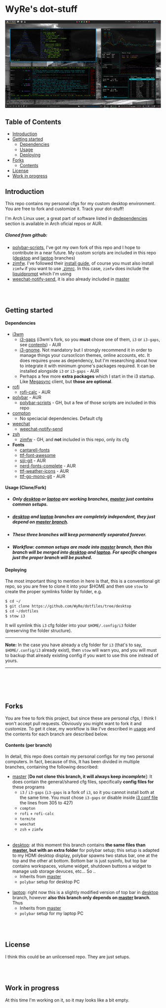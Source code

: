 # WyRe's dot-stuff

![](https://github.com/WyRe/dotfiles/blob/master/screenshots/Screenshot_2019-03-02_22-43-23.png)

## Table of Contents
- [Introduction](#introduction)
- [Getting started](#getting-started)
  - [Dependencies](#dependencies)
  - [Usage](#usage)
  - [Deploying](#deploying)
- [Forks](#forks)
  - [Contents](#contents)
- [License](#license)
- [Work in progress](#wip)
## Introduction <a name="introduction"></a>
This repo contains my personal cfgs for my custom desktop environment. You are free to fork and customize it. Track your dot-stuff!

I'm Arch Linux user, a great part of software listed in [dedependencies](#dependencies) section is available in Arch oficial repos or AUR.
  ##### Cloned from github:
  - [polybar-scripts](https://github.com/x70b1), I've got my own fork of this repo and I hope to contribute in a near future. My custom scripts are included in this repo ([desktop](https://github.com/WyRe/dotfiles/tree/desktop/polybar/.config/polybar/polybar-scripts) and [laptop](https://github.com/WyRe/dotfiles/tree/laptop/polybar/.config/polybar/polybar-scripts) branches)
  - [zimfw](https://github.com/zimfw/zimfw). I've followed their [install guide](https://github.com/zimfw/zimfw#installation), of course you must also install `zimfw` if you want to use [.zimrc](https://github.com/WyRe/dotfiles/blob/master/zsh/.zimrc). In this case, `zimfw` does include the [liquidprompt](https://github.com/nojhan/liquidprompt) which I'm using
  - [weechat-notify-send](https://github.com/s3rvac/weechat-notify-send), it is also already included in [master](https://github.com/WyRe/dotfiles/tree/master/weechat/.weechat/python)
<br><br>
<br><br>
## Getting started <a name="getting-started"></a>
#### Dependencies <a name="dependencies"></a>
  - [i3wm](https://github.com/i3/i3)
    - [i3-gaps](https://github.com/Airblader/i3) (i3wm's fork, so you **must** chose one of them, `i3` or `i3-gaps`, see [contents](#contents)) - AUR
    - [i3-gnome](https://github.com/csxr). Not mandatory but I strongly recommend it in order to manage things your cursor/icon themes, online accounts, etc. It does requires `gnome` as dependency, but I'm researching about how to integrate it with minimum gnome's packages required. It can be installed alongside `i3` or `i3-gaps` - AUR
    - Perhaps a few more **extra packages** which I start in the i3 startup. Like [Megasync](https://github.com/meganz/MEGAsync) client, but **those are optional**.
  - [rofi](https://github.com/DaveDavenport/rofi)
    - [rofi-calc](https://github.com/svenstaro/rofi-calc) - AUR
  - [polybar](https://github.com/jaagr/polybar) - AUR
    - [polybar-scripts](https://github.com/x70b1) - GH, but a few of those scripts are included in this repo
  - [compton](https://github.com/chjj/compton)
    - No speciacial dependencies. Default cfg
  - [weechat](https://github.com/weechat/weechat)
    - [weechat-notify-send](https://github.com/s3rvac/weechat-notify-send)
  - [zsh](https://github.com/zsh-users/zsh)
    - [zimfw](https://github.com/zimfw/zimfw) - GH, and **not** included in this repo, only its cfg
  - **Fonts**
    - [cantarell-fonts](https://www.archlinux.org/packages/extra/any/cantarell-fonts/)
    - [ttf-font-awesome](https://www.archlinux.org/packages/community/any/ttf-font-awesome/)
    - [siji-git](https://aur.archlinux.org/packages/siji-git/) - AUR
    - [nerd-fonts-complete](https://aur.archlinux.org/packages/nerd-fonts-complete/) - AUR
    - [ttf-weather-icons](https://aur.archlinux.org/packages/ttf-weather-icons/) - AUR
    - [ttf-go-mono-git](https://aur.archlinux.org/packages/ttf-go-mono-git/) - AUR
#### Usage (Clone/Fork) <a name="usage"></a>
  - ##### Only [desktop](https://github.com/WyRe/dotfiles/tree/desktop) or [laptop](https://github.com/WyRe/dotfiles/tree/laptop) are _working_ branches, [master](https://github.com/WyRe/dotfiles/tree/master) just contains common setups.
  - ##### [desktop](https://github.com/WyRe/dotfiles/tree/desktop) and [laptop](https://github.com/WyRe/dotfiles/tree/laptop) branches are completely independent, they just depend on [master branch](https://github.com/WyRe/dotfiles/tree/master).
  - ##### These three branches will keep permanently separated forever.
  - ##### Workflow: common setups are made into [master](https://github.com/WyRe/dotfiles/tree/master) branch, then this branch will be merged into [desktop](https://github.com/WyRe/dotfiles/tree/desktop) and [laptop](https://github.com/WyRe/dotfiles/tree/laptop). For specific changes just the proper branch will be pushed.
#### Deploying <a name="deploying"></a>
The most important thing to mention in here is that, this is a conventional git repo, so you are free to clone it into your $HOME and then use `stow` to create the proper symlinks folder by folder, e.g.

```
$ cd ~/
$ git clone https://github.com/WyRe/dotfiles/tree/desktop
$ cd ~/dotfiles
$ stow i3
```

It will symlink this `i3` cfg folder into your `$HOME/.config/i3` folder (preserving the folder structure).
____
**Note:** In the case you have already a cfg folder for `i3` (that's to say, `$HOME/.config/i3` already exist), then `stow` will warn you, and you will must to backup that already existing config if you want to use this one instead of yours.
____
<br><br>
<br><br>
## Forks <a name="forks"></a>
You are free to fork this project, but since these are personal cfgs, I think I won't accept pull requests. Obviously you might want to fork it and customize. To get it clear, my workflow is like I've described in [usage](#usage) and the contents for each branch are described below.
#### Contents (per branch) <a name="contents"></a>
In detail, this repo does contain my personal configs for my two personal computers. In fact, because of this, It has been divided in multiple branches, containing the following described:
  - [master](https://github.com/WyRe/dotfiles/tree/master) [**Do not clone this branch, it will always keep _incomplete_**]: It does contain the general/shared cfg files, specifically **config files for** these programs
    - `i3` / `i3-gaps` (`i3-gaps` is a fork of `i3`, so it you cannot install both at the same time. You must chose `i3-gaps` or disable inside [i3 conf file](https://github.com/WyRe/dotfiles/blob/master/i3/.config/i3/config) the lines from 305 to 427)
    - `compton`
    - `rofi` + `rofi-calc`
    - `termite`
    - `weechat`
    - `zsh` + `zimfw`  
<br><br>
  - [desktop](https://github.com/WyRe/dotfiles/tree/desktop): at this moment this branch contains **the same files than [master](https://github.com/WyRe/dotfiles/tree/master), but with an extra folder** for polybar setup; this setup is adapted to my HDMI desktop display, polybar spawns two status bar, one at the top and the other at bottom. Bottom bar is just sysinfo, but top bar contains workspaces, volume widget, shutdown buttons a widget to manage usb storage devuces, etc... So ..
    - Inherits from [master](https://github.com/WyRe/dotfiles/tree/master)
    - `polybar` setup for desktop PC
<br><br>
  - [laptop](https://github.com/WyRe/dotfiles/tree/laptop): right now this is a slightly modified version of top bar in [desktop](https://github.com/WyRe/dotfiles/tree/desktop) branch, however **also this branch only depends on [master](https://github.com/WyRe/dotfiles/tree/master) branch**. Thus
    - Inherits from [master](https://github.com/WyRe/dotfiles/tree/master)
    - `polybar` setup for my laptop PC
<br><br>
<br><br>
## License <a name="license"></a>
I think this could be an unlicensed repo. They are just setups.
<br><br>
<br><br>
## Work in progress <a name="wip"></a>

At this time I'm working on it, so it may looks like a bit empty.
